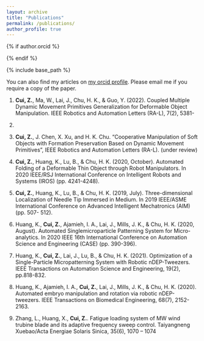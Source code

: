 ```yaml
---
layout: archive
title: "Publications"
permalink: /publications/
author_profile: true
---
```


{% if author.orcid %}
<!--   You can also find my articles on <u><a href="{{author.orcid}}">my orcid profile</a>.</u> -->
<!-- You can also find my articles on [my orcid profile](https://orcid.org/0000-0003-3508-0939). -->
{% endif %}


{% include base_path %}

<!-- {% for post in site.publications reversed %}
  {% include archive-single.html %}
{% endfor %}
 -->
 
You can also find my articles on [my orcid profile](https://orcid.org/0000-0003-3508-0939).
Please email me if you require a copy of the paper.
 
1. **Cui, Z.**, Ma, W., Lai, J., Chu, H. K., & Guo, Y. (2022). Coupled Multiple Dynamic Movement Primitives
Generalization for Deformable Object Manipulation. IEEE Robotics and Automation Letters (RA-L), 7(2), 5381-
5388.

2. **Cui, Z.**, J. Chen, X. Xu, and H. K. Chu. “Cooperative Manipulation of Soft Objects with Formation Preservation
Based on Dynamic Movement Primitives”, IEEE Robotics and Automation Letters (RA-L). (under review)

3. **Cui, Z.**, Huang, K., Lu, B., & Chu, H. K. (2020, October). Automated Folding of a Deformable Thin Object
through Robot Manipulators. In 2020 IEEE/RSJ International Conference on Intelligent Robots and Systems (IROS)
(pp. 4241-4248). 

4. **Cui, Z.**, Huang, K., Lu, B., & Chu, H. K. (2019, July). Three-dimensional Localization of Needle Tip Immersed
in Medium. In 2019 IEEE/ASME International Conference on Advanced Intelligent Mechatronics (AIM) (pp. 507-
512). 

5. Huang, K., **Cui, Z.**, Ajamieh, I. A., Lai, J., Mills, J. K., & Chu, H. K. (2020, August). Automated Singlemicroparticle Patterning System for Micro-analytics. In 2020 IEEE 16th International Conference on Automation
Science and Engineering (CASE) (pp. 390-396).

6. Huang, K., **Cui, Z.**, Lai, J., Lu, B., & Chu, H. K. (2021). Optimization of a Single-Particle Micropatterning System
with Robotic nDEP-Tweezers. IEEE Transactions on Automation Science and Engineering, 19(2), pp.818-832.

7. Huang, K., Ajamieh, I. A., **Cui, Z.**, Lai, J., Mills, J. K., & Chu, H. K. (2020). Automated embryo manipulation
and rotation via robotic nDEP-tweezers. IEEE Transactions on Biomedical Engineering, 68(7), 2152-2163.

8. Zhang, L., Huang, X., **Cui, Z.**. Fatigue loading system of MW wind trubine blade and its adaptive frequency sweep control. Taiyangneng Xuebao/Acta Energiae Solaris Sinica, 35(6), 1070 – 1074
 
